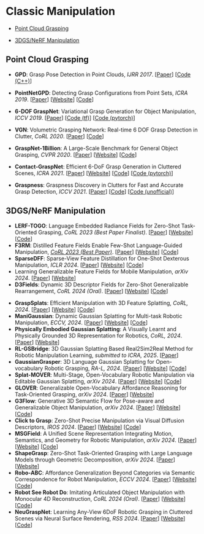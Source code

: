 # Classic Manipulation

- [Point Cloud Grasping](#Point-Cloud-Grasping)

- [3DGS/NeRF Manipulation](#3DGS/NeRF-Manipulation)



## Point Cloud Grasping

- **GPD**: Grasp Pose Detection in Point Clouds, *IJRR 2017*. [[Paper](https://arxiv.org/abs/1706.09911)] [[Code (C++)](https://github.com/atenpas/gpd)]

- **PointNetGPD**: Detecting Grasp Configurations from Point Sets, *ICRA 2019*. [[Paper](https://arxiv.org/abs/1809.06267)] [[Website](https://lianghongzhuo.github.io/PointNetGPD/)] [[Code](https://github.com/lianghongzhuo/PointNetGPD)]

- **6-DOF GraspNet**: Variational Grasp Generation for Object Manipulation, *ICCV 2019*. [[Paper](https://arxiv.org/abs/1905.10520)] [[Code (tf)](https://github.com/NVlabs/6dof-graspnet)] [[Code (pytorch)](https://github.com/jsll/pytorch_6dof-graspnet)]

- **VGN**: Volumetric Grasping Network: Real-time 6 DOF Grasp Detection in Clutter, *CoRL 2020*. [[Paper](https://arxiv.org/abs/2101.01132)] [[Code](https://github.com/ethz-asl/vgn)]

- **GraspNet-1Billion**: A Large-Scale Benchmark for General Object Grasping, *CVPR 2020*. [[Paper](https://openaccess.thecvf.com/content_CVPR_2020/papers/Fang_GraspNet-1Billion_A_Large-Scale_Benchmark_for_General_Object_Grasping_CVPR_2020_paper.pdf)] [[Website](https://graspnet.net/)] [[Code](https://github.com/graspnet/graspnet-baseline)]

- **Contact-GraspNet**: Efficient 6-DoF Grasp Generation in Cluttered Scenes, *ICRA 2021*. [[Paper](https://arxiv.org/abs/2103.14127)] [[Website](https://research.nvidia.com/publication/2021-03_contact-graspnet-efficient-6-dof-grasp-generation-cluttered-scenes)] [[Code](https://github.com/NVlabs/contact_graspnet)] [[Code (pytorch)](https://github.com/elchun/contact_graspnet_pytorch)]

- **Graspness**: Graspness Discovery in Clutters for Fast and Accurate Grasp Detection, *ICCV 2021*. [[Paper](https://arxiv.org/abs/2406.11142)] [[Code](https://github.com/graspnet/anygrasp_sdk)] [[Code (unofficial)](https://github.com/rhett-chen/graspness_implementation)]

  

## 3DGS/NeRF Manipulation

- **LERF-TOGO**: Language Embedded Radiance Fields for Zero-Shot Task-Oriented Grasping, *CoRL 2023 (Best Paper Finalist)*. [[Paper](https://arxiv.org/abs/2309.07970)] [[Website](https://lerftogo.github.io/desktop.html)] [[Code](https://github.com/lerftogo/lerftogo)]
- **F3RM**: Distilled Feature Fields Enable Few-Shot Language-Guided Manipulation, *[CoRL 2023 (Best Paper)](https://www.corl2023.org/)*. [[Paper](https://arxiv.org/abs/2308.07931)] [[Website](https://f3rm.github.io/)] [[Code](https://github.com/f3rm/f3rm)]
- **SparseDFF**: Sparse-View Feature Distillation for One-Shot Dexterous Manipulation, *ICLR 2024*. [[Paper](https://arxiv.org/abs/2310.16838)] [[Website](https://helloqxwang.github.io/SparseDFF/)] [[Code](https://github.com/helloqxwang/SparseDFF)]
- Learning Generalizable Feature Fields for Mobile Manipulation, *arXiv 2024*. [[Paper](https://arxiv.org/abs/2403.07563)] [[Website](https://geff-b1.github.io/)]
- **D3Fields**: Dynamic 3D Descriptor Fields for Zero-Shot Generalizable Rearrangement, *CoRL 2024 (Oral)*. [[Paper](https://openreview.net/forum?id=Uaaj4MaVIQ)] [[Website](https://robopil.github.io/d3fields/)] [[Code](https://github.com/WangYixuan12/d3fields)]

* **GraspSplats**: Efficient Manipulation with 3D Feature Splatting, *CoRL, 2024*. [[Paper](https://arxiv.org/pdf/2409.02084)] [[Website](https://graspsplats.github.io/)] [[Code](https://github.com/jimazeyu/GraspSplats)]
* **ManiGaussian**: Dynamic Gaussian Splatting for Multi-task Robotic Manipulation, *ECCV, 2024*. [[Paper](https://arxiv.org/abs/2403.08321)] [[Website](https://guanxinglu.github.io/ManiGaussian/)] [[Code](https://github.com/GuanxingLu/ManiGaussian)]
* **Physically Embodied Gaussian Splatting**: A Visually Learnt and Physically Grounded 3D Representation for Robotics, *CoRL, 2024*. [[Paper](https://openreview.net/forum?id=AEq0onGrN2)] [[Website](https://embodied-gaussians.github.io/)]
* **RL-GSBridge**: 3D Gaussian Splatting Based Real2Sim2Real Method for Robotic Manipulation Learning, *submitted to ICRA, 2025*. [[Paper](https://arxiv.org/abs/2409.20291)]
* **GaussianGrasper**: 3D Language Gaussian Splatting for Open-vocabulary Robotic Grasping, *RA-L, 2024*. [[Paper](https://arxiv.org/pdf/2403.09637)] [[Website](https://mrsecant.github.io/GaussianGrasper/)] [[Code](https://github.com/MrSecant/GaussianGrasper)]
* **Splat-MOVER**: Multi-Stage, Open-Vocabulary Robotic Manipulation via Editable Gaussian Splatting, *arXiv 2024*. [[Paper](https://arxiv.org/abs/2405.04378)] [[Website](https://splatmover.github.io/)] [[Code](https://github.com/StanfordMSL/Splat-MOVER)]
* **GLOVER**: Generalizable Open-Vocabulary Affordance Reasoning for Task-Oriented Grasping, *arXiv 2024*. [[Paper](https://arxiv.org/abs/2411.12286)] [[Website](https://teleema.github.io/projects/GLOVER/)]
* **G3Flow**: Generative 3D Semantic Flow for Pose-aware and Generalizable Object Manipulation, *arXiv 2024*. [[Paper](https://arxiv.org/abs/2411.18369)] [[Website](https://tianxingchen.github.io/G3Flow/)] [[Code](https://github.com/TianxingChen/G3Flow)]
* **Click to Grasp**: Zero-Shot Precise Manipulation via Visual Diffusion Descriptors, *IROS 2024*. [[Paper](https://arxiv.org/abs/2403.14526)] [[Website](https://tsagkas.github.io/click2grasp/)] [[Code](https://github.com/tsagkas/click2grasp)]
* **MSGField**: A Unified Scene Representation Integrating Motion, Semantics, and Geometry for Robotic Manipulation, *arXiv 2024*. [[Paper](https://arxiv.org/abs/2410.15730)] [[Website](https://shengyu724.github.io/MSGField.github.io/)] [[Code](https://github.com/ShengYu724/MSGField)]
* **ShapeGrasp**: Zero-Shot Task-Oriented Grasping with Large Language Models through Geometric Decomposition, *arXiv 2024*. [[Paper](https://arxiv.org/abs/2403.18062)] [[Website](https://shapegrasp.github.io/)]
* **Robo-ABC**: Affordance Generalization Beyond Categories via Semantic Correspondence for Robot Manipulation, *ECCV 2024*. [[Paper](https://arxiv.org/abs/2401.07487)] [[Website](https://tea-lab.github.io/Robo-ABC/)] [[Code](https://github.com/TEA-Lab/Robo-ABC)]
* **Robot See Robot Do**: Imitating Articulated Object Manipulation with Monocular 4D Reconstruction, *CoRL 2024 (Oral)*. [[Paper](https://arxiv.org/abs/2409.18121)] [[Website](https://robot-see-robot-do.github.io/)] [[Code](https://github.com/kerrj/rsrd)]
* **NeuGraspNet**: Learning Any-View 6DoF Robotic Grasping in Cluttered Scenes via Neural Surface Rendering, *RSS 2024*. [[Paper](https://arxiv.org/abs/2306.07392)] [[Website](https://sites.google.com/view/neugraspnet)] [[Code](https://github.com/pearl-robot-lab/neugraspnet)]